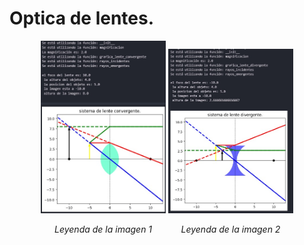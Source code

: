# Optica de lentes.

<div align="center">
  <div style="display: inline-block; text-align: center;">
    <img src="https://github.com/Juanpaz0411/Proyecto_final/blob/master/imagenes%20readme/convergente.jpeg.jpeg" alt="Descripción de la imagen 1" width="200" />
    <p><em>Leyenda de la imagen 1</em></p>
  </div>
  <div style="display: inline-block; text-align: center;">
    <img src="https://github.com/Juanpaz0411/Proyecto_final/blob/master/imagenes%20readme/divergente.jpeg.jpeg" alt="Descripción de la imagen 2" width="200" />
    <p><em>Leyenda de la imagen 2</em></p>
  </div>
</div>



